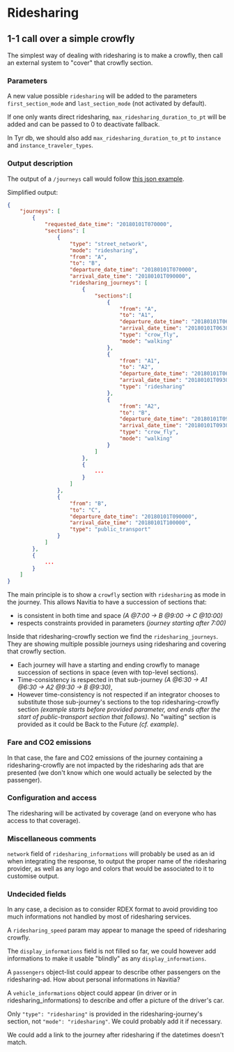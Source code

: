 # Ridesharing


## 1-1 call over a simple crowfly

The simplest way of dealing with ridesharing is to make a crowfly,
then call an external system to "cover" that crowfly section.


### Parameters

A new value possible `ridesharing` will be added to the parameters
`first_section_mode` and `last_section_mode` (not activated by default).

If one only wants direct ridesharing, `max_ridesharing_duration_to_pt` will be added
and can be passed to 0 to deactivate fallback.

In Tyr db, we should also add `max_ridesharing_duration_to_pt` to `instance` and `instance_traveler_types`.


### Output description

The output of a `/journeys` call would follow [this json example](./journeys_ridesharing.json).

Simplified output:
```json
{
    "journeys": [
        {
            "requested_date_time": "20180101T070000",
            "sections": [
                {
                    "type": "street_network",
                    "mode": "ridesharing",
                    "from": "A",
                    "to": "B",
                    "departure_date_time": "20180101T070000",
                    "arrival_date_time": "20180101T090000",
                    "ridesharing_journeys": [
                        {
                            "sections":[
                                {
                                    "from": "A",
                                    "to": "A1",
                                    "departure_date_time": "20180101T063000",
                                    "arrival_date_time": "20180101T063000",
                                    "type": "crow_fly",
                                    "mode": "walking"
                                },
                                {
                                    "from": "A1",
                                    "to": "A2",
                                    "departure_date_time": "20180101T063000",
                                    "arrival_date_time": "20180101T093000",
                                    "type": "ridesharing"
                                },
                                {
                                    "from": "A2",
                                    "to": "B",
                                    "departure_date_time": "20180101T093000",
                                    "arrival_date_time": "20180101T093000",
                                    "type": "crow_fly",
                                    "mode": "walking"
                                }
                            ]
                        },
                        {
                            ...
                        }
                    ]
                },
                {
                    "from": "B",
                    "to": "C",
                    "departure_date_time": "20180101T090000",
                    "arrival_date_time": "20180101T100000",
                    "type": "public_transport"
                }
            ]
        },
        {
            ...
        }
    ]
}
```

The main principle is to show a `crowfly` section with `ridesharing` as mode in the journey.
This allows Navitia to have a succession of sections that:
* is consistent in both time and space _(A @7:00 -> B @9:00 -> C @10:00)_
* respects constraints provided in parameters _(journey starting after 7:00)_

Inside that ridesharing-crowfly section we find the `ridesharing_journeys`.
They are showing multiple possible journeys using ridesharing and covering that crowfly section.
* Each journey will have a starting and ending crowfly to manage succession of sections in space (even with top-level sections).
* Time-consistency is respected in that sub-journey _(A @6:30 -> A1 @6:30 -> A2 @9:30 -> B @9:30)_,
* However time-consistency is not respected if an integrator chooses to substitute those sub-journey's sections to the top ridesharing-crowfly section
_(example starts before provided parameter, and ends after the start of public-transport section that follows)_.
No "waiting" section is provided as it could be Back to the Future _(cf. example)_.


### Fare and CO2 emissions

In that case, the fare and CO2 emissions of the journey containing a ridesharing-crowfly are not impacted
by the ridesharing ads that are presented (we don't know which one would actually be selected by the passenger).


### Configuration and access

The ridesharing will be activated by coverage (and on everyone who has access to that coverage).


### Miscellaneous comments

`network` field of `ridesharing_informations` will probably be used as an id when integrating the response,
to output the proper name of the ridesharing provider, as well as any logo and colors that would be associated to it to customise output.


### Undecided fields

In any case, a decision as to consider RDEX format to avoid providing too much informations not handled by most of ridesharing services.

A `ridesharing_speed` param may appear to manage the speed of ridesharing crowfly.

The `display_informations` field is not filled so far, we could however add informations to make it usable "blindly" as any `display_informations`.

A `passengers` object-list could appear to describe other passengers on the ridesharing-ad. How about personal informations in Navitia?

A `vehicle_informations` object could appear (in driver or in ridesharing_informations) to describe and offer a picture of the driver's car.

Only `"type": "ridesharing"` is provided in the ridesharing-journey's section, not `"mode": "ridesharing"`. We could probably add it if necessary.

We could add a link to the journey after ridesharing if the datetimes doesn't match.
